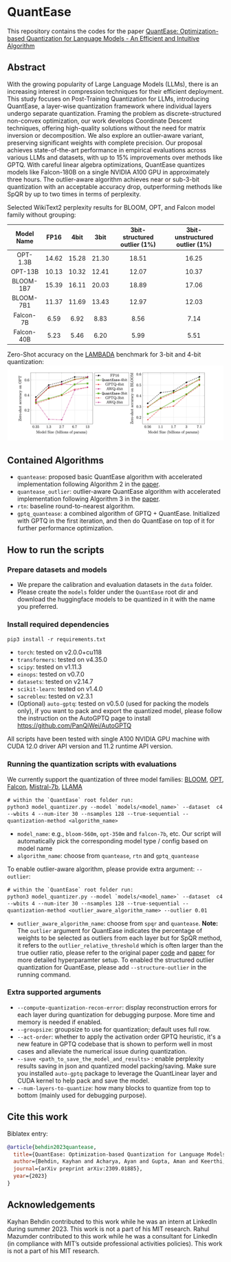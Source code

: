 # QuantEase


This repository contains the codes for the paper [QuantEase: Optimization-based Quantization for Language Models - An Efficient and Intuitive Algorithm](https://arxiv.org/pdf/2309.01885.pdf)

## Abstract

With the growing popularity of Large Language Models (LLMs), there is an increasing interest in compression techniques for their efficient deployment. This study focuses on Post-Training Quantization for LLMs, introducing QuantEase, a layer-wise quantization framework where individual layers undergo separate quantization. Framing the problem as discrete-structured non-convex optimization, our work develops Coordinate Descent techniques, offering high-quality solutions without the need for matrix inversion or decomposition. We also explore an outlier-aware variant, preserving significant weights with complete precision. Our proposal achieves state-of-the-art performance in empirical evaluations across various LLMs and datasets, with up to 15\% improvements over methods like GPTQ. With careful linear algebra optimizations, QuantEase quantizes models like Falcon-180B on a single NVIDIA A100 GPU in approximately three hours. The outlier-aware algorithm achieves near or sub-3-bit quantization with an acceptable accuracy drop, outperforming methods like SpQR by up to two times in terms of perplexity.

Selected WikiText2 perplexity results for BLOOM, OPT, and Falcon model family without grouping:

| Model Name | FP16  | 4bit  | 3bit  | 3bit-structured outlier (1%) | 3bit-unstructured outlier (1%) |
|:----------:|:-----:|:-----:|:-----:|:----------------------------:|:------------------------------:|
|  OPT-1.3B  | 14.62 | 15.28 | 21.30 |            18.51             |             16.25              |
|  OPT-13B   | 10.13 | 10.32 | 12.41 |            12.07             |             10.37              |
| BLOOM-1B7  | 15.39 | 16.11 | 20.03 |            18.89             |             17.06              |
| BLOOM-7B1  | 11.37 | 11.69 | 13.43 |            12.97             |             12.03              |
| Falcon-7B  | 6.59  | 6.92  | 8.83  |             8.56             |              7.14              |
| Falcon-40B | 5.23  | 5.46  | 6.20  |             5.99             |              5.51              |


Zero-Shot accuracy on the [LAMBADA](https://github.com/EleutherAI/lm-evaluation-harness/blob/master/lm_eval/tasks/lambada.py) benchmark for 3-bit and 4-bit quantization:
![lambada](./images/lambada.png)


## Contained Algorithms
* `quantease`: proposed basic QuantEase algorithm with accelerated implementation following Algorithm 2 in the [paper](https://arxiv.org/pdf/2309.01885.pdf).
* `quantease_outlier`: outlier-aware QuantEase algorithm with accelerated implementation following Algorithm 3 in the [paper](https://arxiv.org/pdf/2309.01885.pdf).
* `rtn`: baseline round-to-nearest algorithm.
* `gptq_quantease`: a combined algorithm of GPTQ + QuantEase. Initialized with GPTQ in the first iteration, and then do QuantEase on top of it for further performance optimization.


## How to run the scripts

### Prepare datasets and models
* We prepare the calibration and evaluation datasets in the `data` folder.
* Please create the `models` folder under the `QuantEase` root dir and download the huggingface models to be quantized in it with the name you preferred.

### Install required dependencies
```shell
pip3 install -r requirements.txt
```
* `torch`: tested on v2.0.0+cu118
* `transformers`: tested on v4.35.0
* `scipy`: tested on v1.11.3
* `einops`: tested on v0.7.0
* `datasets`: tested on v2.14.7
* `scikit-learn`: tested on v1.4.0
* `sacrebleu`: tested on v2.3.1
* (Optional) `auto-gptq`: tested on v0.5.0 (used for packing the models only), if you want to pack and export the quantized model, please follow the instruction on the AutoGPTQ page to install https://github.com/PanQiWei/AutoGPTQ

All scripts have been tested with single A100 NVIDIA GPU machine with CUDA 12.0 driver API version and 11.2 runtime API version.

### Running the quantization scripts with evaluations
We currently support the quantization of three model families: [BLOOM](https://huggingface.co/docs/transformers/model_doc/bloom), [OPT](https://huggingface.co/docs/transformers/model_doc/opt), [Falcon](https://huggingface.co/docs/transformers/model_doc/falcon), [Mistral-7b](https://huggingface.co/docs/transformers/model_doc/mistral), [LLAMA](https://huggingface.co/docs/transformers/model_doc/llama)

```shell
# within the `QuantEase` root folder run:
python3 model_quantizer.py --model `models/<model_name>` --dataset  c4 --wbits 4 --num-iter 30 --nsamples 128 --true-sequential --quantization-method <algorithm_name>
```
* `model_name`: e.g., `bloom-560m`, `opt-350m` and `falcon-7b`, etc. Our script will automatically pick the corresponding model type / config based on model name
* `algorithm_name`: choose from `quantease`, `rtn` and `gptq_quantease`

To enable outlier-aware algorithm, please provide extra argument: `--outlier`:
```shell
# within the `QuantEase` root folder run:
python3 model_quantizer.py --model `models/<model_name>` --dataset  c4 --wbits 4 --num-iter 30 --nsamples 128 --true-sequential --quantization-method <outlier_aware_algorithm_name> --outlier 0.01
```
* `outlier_aware_algorithm_name`: choose from `spqr` and `quantease`. **Note:** The `outlier` argument for QuantEase indicates the percentage of weights to be selected as outliers from each layer but for SpQR method, it refers to the `outlier_relative_threshold` which is often larger than the true outlier ratio, please refer to the original paper [code](https://github.com/Vahe1994/SpQR) and [paper](https://arxiv.org/pdf/2306.03078.pdf) for more detailed hyperparamter setup.
  To enabled the structured outlier quantization for QuantEase, please add `--structure-outlier` in the running command.

### Extra supported arguments

* `--compute-quantization-recon-error`: display reconstruction errors for each layer during quantization for debugging purpose. More time and memory is needed if enabled.
* `--groupsize`: groupsize to use for quantization; default uses full row.
* `--act-order`: whether to apply the activation order GPTQ heuristic, it's a new feature in GPTQ codebase that is shown to perform well in most cases and alleviate the numerical issue during quantization.
* `--save <path_to_save_the_model_and_results>` : enable perplexity results saving in json and quantized model packing/saving. Make sure you installed `auto-gptq` package to leverage the QuantLinear layer and CUDA kernel to help pack and save the model.
* `--num-layers-to-quantize`: how many blocks to quantize from top to bottom (mainly used for debugging purpose).


## Cite this work

Biblatex entry:

```bibtex
@article{behdin2023quantease,
  title={QuantEase: Optimization-based Quantization for Language Models--An Efficient and Intuitive Algorithm},
  author={Behdin, Kayhan and Acharya, Ayan and Gupta, Aman and Keerthi, Sathiya and Mazumder, Rahul and Siyu, Zhu and Qingquan, Song},
  journal={arXiv preprint arXiv:2309.01885},
  year={2023}
}
```

## Acknowledgements

Kayhan Behdin contributed to this work while he was an intern at LinkedIn during summer 2023. This work
is not a part of his MIT research. Rahul Mazumder contributed to this work while he was a consultant for
LinkedIn (in compliance with MIT’s outside professional activities policies). This work is not a part of his
MIT research.